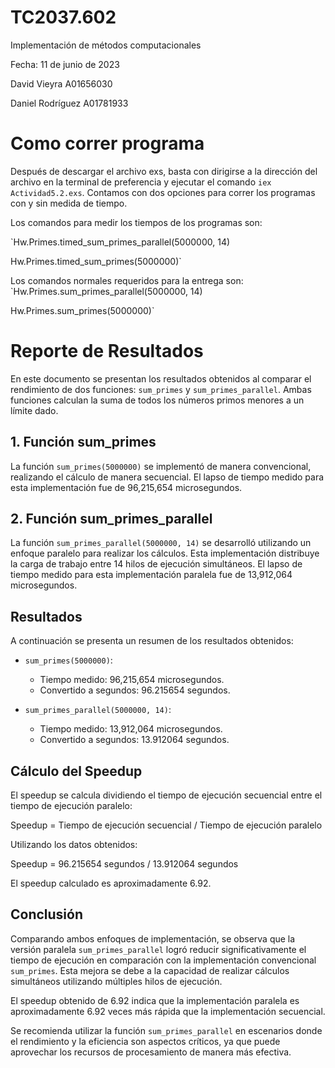 # TC2037.602
Implementación de métodos computacionales

Fecha: 11 de junio de 2023

David Vieyra A01656030 

Daniel Rodríguez A01781933

# Como correr programa

Después de descargar el archivo exs, basta con dirigirse a la dirección del archivo en la terminal de preferencia y ejecutar el comando `iex Actividad5.2.exs`. Contamos con dos opciones para correr los programas con y sin medida de tiempo.

Los comandos para medir los tiempos de los programas son:

`Hw.Primes.timed_sum_primes_parallel(5000000, 14)

Hw.Primes.timed_sum_primes(5000000)`

Los comandos normales requeridos para la entrega son: 
`Hw.Primes.sum_primes_parallel(5000000, 14)

Hw.Primes.sum_primes(5000000)`


# Reporte de Resultados

En este documento se presentan los resultados obtenidos al comparar el rendimiento de dos funciones: `sum_primes` y `sum_primes_parallel`. Ambas funciones calculan la suma de todos los números primos menores a un límite dado.

## 1. Función sum_primes

La función `sum_primes(5000000)` se implementó de manera convencional, realizando el cálculo de manera secuencial. El lapso de tiempo medido para esta implementación fue de 96,215,654 microsegundos.

## 2. Función sum_primes_parallel

La función `sum_primes_parallel(5000000, 14)` se desarrolló utilizando un enfoque paralelo para realizar los cálculos. Esta implementación distribuye la carga de trabajo entre 14 hilos de ejecución simultáneos. El lapso de tiempo medido para esta implementación paralela fue de 13,912,064 microsegundos.

## Resultados

A continuación se presenta un resumen de los resultados obtenidos:

- `sum_primes(5000000)`:
   - Tiempo medido: 96,215,654 microsegundos.
   - Convertido a segundos: 96.215654 segundos.

- `sum_primes_parallel(5000000, 14)`:
   - Tiempo medido: 13,912,064 microsegundos.
   - Convertido a segundos: 13.912064 segundos.

## Cálculo del Speedup

El speedup se calcula dividiendo el tiempo de ejecución secuencial entre el tiempo de ejecución paralelo:

Speedup = Tiempo de ejecución secuencial / Tiempo de ejecución paralelo

Utilizando los datos obtenidos:

Speedup = 96.215654 segundos / 13.912064 segundos

El speedup calculado es aproximadamente 6.92.

## Conclusión

Comparando ambos enfoques de implementación, se observa que la versión paralela `sum_primes_parallel` logró reducir significativamente el tiempo de ejecución en comparación con la implementación convencional `sum_primes`. Esta mejora se debe a la capacidad de realizar cálculos simultáneos utilizando múltiples hilos de ejecución.

El speedup obtenido de 6.92 indica que la implementación paralela es aproximadamente 6.92 veces más rápida que la implementación secuencial.

Se recomienda utilizar la función `sum_primes_parallel` en escenarios donde el rendimiento y la eficiencia son aspectos críticos, ya que puede aprovechar los recursos de procesamiento de manera más efectiva.
